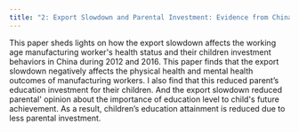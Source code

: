 ```yaml
---
title: "2: Export Slowdown and Parental Investment: Evidence from China's Export Slowdown"
---
```

This paper sheds lights on how the export slowdown affects the working age manufacturing worker's health status and their children investment behaviors in China
during 2012 and 2016. This paper finds that the export slowdown negatively affects the physical health and mental health outcomes of manufacturing workers. I also
find that this reduced parent’s education investment for their children. And the export slowdown reduced parental' opinion about the importance of education level to
child's future achievement. As a result, children’s education attainment is reduced due to less parental investment.
